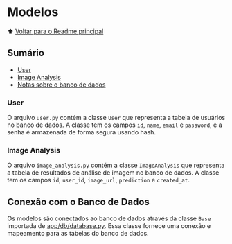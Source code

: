 # Modelos

⬆️ [Voltar para o Readme principal ](../../README.md)

## Sumário

- [User](#user)
- [Image Analysis](#image-analysis)
- [Notas sobre o banco de dados](../db/README.md#nota-sobre-o-banco-de-dados)

### User

O arquivo `user.py` contém a classe `User` que representa a tabela de usuários no banco de dados. A classe tem os campos `id`, `name`, `email` e `password`, e a senha é armazenada de forma segura usando hash.

### Image Analysis

O arquivo `image_analysis.py` contém a classe `ImageAnalysis` que representa a tabela de resultados de análise de imagem no banco de dados. A classe tem os campos `id`, `user_id`, `image_url`, `prediction` e `created_at`.

## Conexão com o Banco de Dados

Os modelos são conectados ao banco de dados através da classe `Base` importada de [app/db/database.py](../db/README.md). Essa classe fornece uma conexão e mapeamento para as tabelas do banco de dados.

